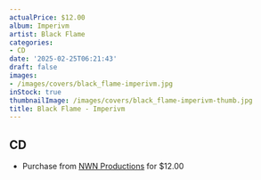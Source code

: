 ```yaml
---
actualPrice: $12.00
album: Imperivm
artist: Black Flame
categories:
- CD
date: '2025-02-25T06:21:43'
draft: false
images:
- /images/covers/black_flame-imperivm.jpg
inStock: true
thumbnailImage: /images/covers/black_flame-imperivm-thumb.jpg
title: Black Flame - Imperivm
---
```


## CD
* Purchase from [NWN Productions](http://shop.nwnprod.com/index.php?route=product/product&path=93&product_id=19912&sort=pd.name&order=ASC) for $12.00
